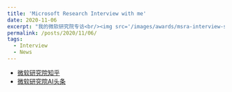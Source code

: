 ```yaml
---
title: 'Microsoft Research Interview with me'
date: 2020-11-06
excerpt: "我的微软研究院专访<br/><img src='/images/awards/msra-interview-short.png'>"
permalink: /posts/2020/11/06/
tags:
  - Interview
  - News
---
```


* [微软研究院知乎](https://www.zhihu.com/question/420083383/answer/1562148102)
* [微软研究院AI头条](https://matpool.com/blog/5fa75141505b8f0011aeb169/)